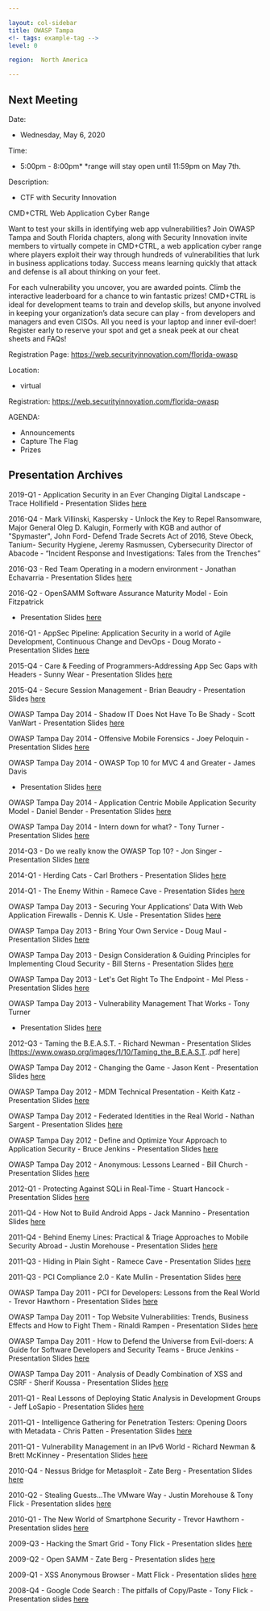 ```yaml
---

layout: col-sidebar
title: OWASP Tampa
<!- tags: example-tag -->
level: 0

region:  North America

---
```

## Next Meeting

Date:

  - Wednesday, May 6, 2020

Time:

  - 5:00pm - 8:00pm*
  *range will stay open until 11:59pm on May 7th.

Description:

  - CTF with Security Innovation

CMD+CTRL
Web Application Cyber Range

Want to test your skills in identifying web app vulnerabilities?  Join OWASP Tampa and South Florida chapters, along with Security Innovation invite members to virtually compete in CMD+CTRL, a web application cyber range where players exploit their way through hundreds of vulnerabilities that lurk in business applications today.  Success means learning quickly that attack and defense is all about thinking on your feet. 

For each vulnerability you uncover, you are awarded points. Climb the interactive leaderboard for a chance to win fantastic prizes! CMD+CTRL is ideal for development teams to train and develop skills, but anyone involved in keeping your organization’s data secure can play - from developers and managers and even CISOs. 
All you need is your laptop and inner evil-doer!
Register early to reserve your spot and get a sneak peek at our cheat sheets and FAQs! 

Registration Page: https://web.securityinnovation.com/florida-owasp 

Location:

  - virtual

Registration: <https://web.securityinnovation.com/florida-owasp>

AGENDA:

- Announcements
- Capture The Flag
- Prizes



## Presentation Archives

2019-Q1 - Application Security in an Ever Changing Digital Landscape -
Trace Hollifield - Presentation Slides
[here](:File:Dev_Sec_Ops_2019-03.pdf "wikilink")

2016-Q4 - Mark Villinski, Kaspersky - Unlock the Key to Repel
Ransomware, Major General Oleg D. Kalugin, Formerly with KGB and author
of "Spymaster", John Ford- Defend Trade Secrets Act of 2016, Steve
Obeck, Tanium- Security Hygiene, Jeremy Rasmussen, Cybersecurity
Director of Abacode - “Incident Response and Investigations: Tales from
the Trenches”

2016-Q3 - Red Team Operating in a modern environment - Jonathan
Echavarria - Presentation Slides
[here](https://www.owasp.org/images/4/4b/Red_Team_Operating_in_a_Modern_Environment.pdf)

2016-Q2 - OpenSAMM Software Assurance Maturity Model - Eoin Fitzpatrick
- Presentation Slides
[here](https://www.owasp.org/images/b/bd/OpenSAMM_Overview.pdf)

2016-Q1 - AppSec Pipeline: Application Security in a world of Agile
Development, Continuous Change and DevOps - Doug Morato - Presentation
Slides
[here](https://www.owasp.org/images/e/ef/OWASP_Tampa_-_02_19_2016_-_AppSec_Pipeline.pdf)

2015-Q4 - Care & Feeding of Programmers-Addressing App Sec Gaps with
Headers - Sunny Wear - Presentation Slides
[here](https://www.owasp.org/images/d/d3/Care_%26_Feeding_of_Programmers_-Addressing_App_Sec_Gaps_with_Headers.pdf)

2015-Q4 - Secure Session Management - Brian Beaudry - Presentation
Slides [here](http://www.slideshare.net/gpsec/secure-session-management)

OWASP Tampa Day 2014 - Shadow IT Does Not Have To Be Shady - Scott
VanWart - Presentation Slides
[here](https://www.owasp.org/images/b/b8/OTD_2014_-_Shadow-IT-Shady-FINAL.pdf)

OWASP Tampa Day 2014 - Offensive Mobile Forensics - Joey Peloquin -
Presentation Slides
[here](https://www.owasp.org/images/0/06/OTD_2014_-_OMF_GPS.pdf)

OWASP Tampa Day 2014 - OWASP Top 10 for MVC 4 and Greater - James Davis
- Presentation Slides
[here](https://www.owasp.org/images/c/cb/OTD_2014_-_OWASPTop10forMVC.pdf)

OWASP Tampa Day 2014 - Application Centric Mobile Application Security
Model - Daniel Bender - Presentation Slides
[here](https://www.owasp.org/images/4/42/OTD_2014_-_owasp-mobile.pdf)

OWASP Tampa Day 2014 - Intern down for what? - Tony Turner -
Presentation Slides
[here](https://www.owasp.org/images/0/05/InternDown4What_edit.pdf)

2014-Q3 - Do we really know the OWASP Top 10? - Jon Singer -
Presentation Slides
[here](https://www.owasp.org/images/3/34/Do_we_really_know_the_OWASP_Top_10.pdf)

2014-Q1 - Herding Cats - Carl Brothers - Presentation Slides
[here](https://www.owasp.org/images/f/fc/Herding_Cats_-_OWASP%2C_Tampa_3-12-2014.pdf)

2014-Q1 - The Enemy Within - Ramece Cave - Presentation Slides
[here](https://www.owasp.org/images/c/c2/TheEnemyWithin.pdf)

OWASP Tampa Day 2013 - Securing Your Applications' Data With Web
Application Firewalls - Dennis K. Usle - Presentation Slides
[here](https://www.owasp.org/images/b/b7/Securing_your_Applications_%26_Data_With_Web_Application_Firewalls.pdf)

OWASP Tampa Day 2013 - Bring Your Own Service - Doug Maul - Presentation
Slides
[here](https://www.owasp.org/images/e/e2/Bring_Your_Own_Service.pdf)

OWASP Tampa Day 2013 - Design Consideration & Guiding Principles for
Implementing Cloud Security - Bill Sterns - Presentation Slides
[here](https://www.owasp.org/images/4/47/Design_considerations_and_Guiding_Principles_for_Implementing_Cloud_Security.pdf)

OWASP Tampa Day 2013 - Let's Get Right To The Endpoint - Mel Pless -
Presentation Slides
[here](https://www.owasp.org/images/e/e5/Let%E2%80%99s_Get_Right_To_The_Endpoint.pdf)

OWASP Tampa Day 2013 - Vulnerability Management That Works - Tony Turner
- Presentation Slides
[here](https://www.owasp.org/images/2/2f/Vulnerability_Management_That_Works.pdf)

2012-Q3 - Taming the B.E.A.S.T. - Richard Newman - Presentation Slides
\[<https://www.owasp.org/images/1/10/Taming_the_B.E.A.S.T>..pdf here\]

OWASP Tampa Day 2012 - Changing the Game - Jason Kent - Presentation
Slides
[here](https://www.owasp.org/images/0/04/OWASP_Changing_the_Game_-_Jason_Kent.pdf)

OWASP Tampa Day 2012 - MDM Technical Presentation - Keith Katz -
Presentation Slides
[here](https://www.owasp.org/images/a/a4/Zenprise_Technical_Presentation_-_Keith_Katz.pdf)

OWASP Tampa Day 2012 - Federated Identities in the Real World - Nathan
Sargent - Presentation Slides
[here](https://www.owasp.org/images/7/78/Federated_Identities_in_the_Real_World_-_Nathan_Sargent.pdf)

OWASP Tampa Day 2012 - Define and Optimize Your Approach to Application
Security - Bruce Jenkins - Presentation Slides
[here](https://www.owasp.org/images/8/8a/Define_and_Optimize_Your_Approach_to_Application_Security_-_Bruce_Jenkins.pdf)

OWASP Tampa Day 2012 - Anonymous: Lessons Learned - Bill Church -
Presentation Slides
[here](https://www.owasp.org/images/a/a1/Anonymous_-_Lessons_Learned_-_Bill_Church.pdf)

2012-Q1 - Protecting Against SQLi in Real-Time - Stuart Hancock -
Presentation Slides
[here](https://www.owasp.org/index.php/File:DBN-OWASP_Presentation.pdf)

2011-Q4 - How Not to Build Android Apps - Jack Mannino - Presentation
Slides
[here](https://www.owasp.org/images/8/86/HowNotToBuildAndroidApps2.pdf)

2011-Q4 - Behind Enemy Lines: Practical & Triage Approaches to Mobile
Security Abroad - Justin Morehouse - Presentation Slides
[here](http://www.slideshare.net/mascasa/behind-enemy-lines-practical-triage-approaches-to-mobile-security-abroad)

2011-Q3 - Hiding in Plain Sight - Ramece Cave - Presentation Slides
[here](https://www.owasp.org/images/2/28/Hiding_in_Plain_Sight.pdf)

2011-Q3 - PCI Compliance 2.0 - Kate Mullin - Presentation Slides
[here](https://www.owasp.org/images/6/67/PCI_Compliance_9_2011.pdf)

OWASP Tampa Day 2011 - PCI for Developers: Lessons from the Real World -
Trevor Hawthorn - Presentation Slides
[here](https://www.owasp.org/images/f/f7/OTD2011-TH.pdf)

OWASP Tampa Day 2011 - Top Website Vulnerabilities: Trends, Business
Effects and How to Fight Them - Rinaldi Rampen - Presentation Slides
[here](https://www.owasp.org/images/a/aa/OTD2011-RR.pdf)

OWASP Tampa Day 2011 - How to Defend the Universe from Evil-doers: A
Guide for Software Developers and Security Teams - Bruce Jenkins -
Presentation Slides
[here](https://www.owasp.org/images/1/12/OTD2011-BJ.pdf)

OWASP Tampa Day 2011 - Analysis of Deadly Combination of XSS and CSRF -
Sherif Koussa - Presentation Slides
[here](https://www.owasp.org/images/8/8c/OTD2011-SK.pdf)

2011-Q1 - Real Lessons of Deploying Static Analysis in Development
Groups - Jeff LoSapio - Presentation Slides
[here](http://www.owasp.org/images/3/3b/TampaOWASP_March2011.pdf)

2011-Q1 - Intelligence Gathering for Penetration Testers: Opening Doors
with Metadata - Chris Patten - Presentation Slides
[here](http://www.owasp.org/images/a/ae/Intel_pen_owasp_Q1_2011.pdf)

2011-Q1 - Vulnerability Management in an IPv6 World - Richard Newman &
Brett McKinney - Presentation Slides
[here](http://www.owasp.org/images/f/fa/Vulnerability_Scanning_in_an_IPv6_World.pdf)

2010-Q4 - Nessus Bridge for Metasploit - Zate Berg - Presentation Slides
[here](http://www.scribd.com/doc/41173753/Nessus-Bridge-for-Metasploit)

2010-Q2 - Stealing Guests...The VMware Way - Justin Morehouse & Tony
Flick - Presentation slides
[here](http://www.fyrmassociates.com/pdfs/Stealing_Guests_The_VMware_Way-ShmooCon2010.pdf)

2010-Q1 - The New World of Smartphone Security - Trevor Hawthorn -
Presentation slides
[here](http://www.stratumsec.net/sites/default/files/Stratum%20Security-The%20New%20World%20of%20Smartphone%20Security-Shmoocon%202010.pdf)

2009-Q3 - Hacking the Smart Grid - Tony Flick - Presentation slides
[here](http://www.owasp.org/images/d/df/HackingTheSmartGrid-OWASP_Tampa.pdf)

2009-Q2 - Open SAMM - Zate Berg - Presentation slides
[here](https://www.owasp.org/images/c/c3/Software_Assurance_Maturity_Model.pdf)

2009-Q1 - XSS Anonymous Browser - Matt Flick - Presentation slides
[here](https://www.owasp.org/images/b/bb/BlackHat-DC-09-Flick-XAB_Slides.pdf)

2008-Q4 - Google Code Search : The pitfalls of Copy/Paste - Tony Flick -
Presentation slides
[here](https://www.owasp.org/images/5/5b/GoogleCodeSearch.pdf)

<!--
[Category:OWASP_Chapter](Category:OWASP_Chapter "wikilink")
[Category:United States](Category:United_States "wikilink")
[Category:Florida](Category:Florida "wikilink")-->

